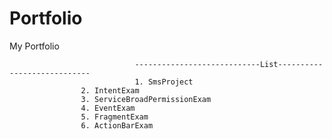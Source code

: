 # Portfolio
My Portfolio

                                ----------------------------List----------------------------
                                1. SmsProject
				    2. IntentExam
				    3. ServiceBroadPermissionExam
				    4. EventExam
				    5. FragmentExam
				    6. ActionBarExam
